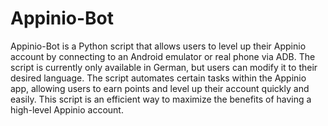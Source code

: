 # Appinio-Bot

Appinio-Bot is a Python script that allows users to level up their Appinio account by connecting to an Android emulator or real phone via ADB. The script is currently only available in German, but users can modify it to their desired language. The script automates certain tasks within the Appinio app, allowing users to earn points and level up their account quickly and easily. This script is an efficient way to maximize the benefits of having a high-level Appinio account.
